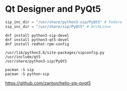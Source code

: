
Qt Designer and PyQt5
=====================

```python
sip_inc_dir = "/usr/share/python3-sip/PyQt5" # Fedora
sip_inc_dir = "/usr/share/sip/PyQt5" # ArchLinux
```

```
dnf install python3-sip-devel
dnf install python3-qt5-devel
dnf install redhat-rpm-config
```

```
/usr/lib/python3.6/site-packages/sipconfig.py
/usr/include/qt5
/usr/share/python3-sip/PyQt5
```

```
pacman -S sip
pacman -S python-sip
```

https://github.com/zanton/hello-sip-pyqt5

